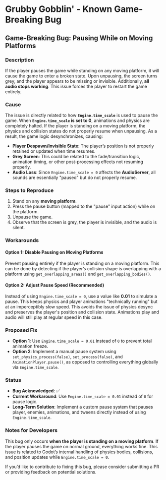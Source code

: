 # Grubby Gobblin' - Known Game-Breaking Bug

## **Game-Breaking Bug: Pausing While on Moving Platforms**

### **Description**
If the player pauses the game while standing on any moving platform, it will cause the game to enter a broken state. Upon unpausing, the screen turns grey, and the player appears to be missing or invisible. Additionally, **all audio stops working**. This issue forces the player to restart the game entirely.

### **Cause**
The issue is directly related to how **`Engine.time_scale`** is used to pause the game. When **`Engine.time_scale` is set to 0**, animations and physics are completely halted. If the player is standing on a moving platform, the physics and collision states do not properly resume when unpausing. As a result, the game logic desynchronizes, causing:

- **Player Despawn/Invisible State**: The player’s position is not properly retained or updated when time resumes.
- **Grey Screen**: This could be related to the fade/transition logic, animation timing, or other post-processing effects not resuming properly.
- **Audio Loss**: Since `Engine.time_scale = 0` affects the **AudioServer**, all sounds are essentially "paused" but do not properly resume.

### **Steps to Reproduce**
1. Stand on any **moving platform**.
2. Press the pause button (mapped to the "pause" input action) while on the platform.
3. Unpause the game.
4. Observe that the screen is grey, the player is invisible, and the audio is silent.

### **Workarounds**
#### **Option 1: Disable Pausing on Moving Platforms**
Prevent pausing entirely if the player is standing on a moving platform. This can be done by detecting if the player’s collision shape is overlapping with a platform using `get_overlapping_areas()` and `get_overlapping_bodies()`.

#### **Option 2: Adjust Pause Speed (Recommended)**
Instead of using `Engine.time_scale = 0`, use a value like **0.01** to simulate a pause. This keeps physics and player animations "technically running" but at an imperceptibly slow speed. This avoids the issue of physics desync and preserves the player's position and collision state.
Animations play and audio will still play at regular speed in this case.


### **Proposed Fix**
- **Option 1**: Use `Engine.time_scale = 0.01` instead of `0` to prevent total animation freeze.
- **Option 2**: Implement a manual pause system using `set_physics_process(false)`, `set_process(false)`, and `AnimationPlayer.pause()`, as opposed to controlling everything globally via `Engine.time_scale`.

### **Status**
- **Bug Acknowledged**: ✅
- **Current Workaround**: Use `Engine.time_scale = 0.01` instead of `0` for pause logic.
- **Long-Term Solution**: Implement a custom pause system that pauses player, enemies, animations, and tweens directly instead of using `Engine.time_scale`.

### **Notes for Developers**
This bug only occurs **when the player is standing on a moving platform**. If the player pauses the game on normal ground, everything works fine. This issue is related to Godot’s internal handling of physics bodies, collisions, and position updates while `Engine.time_scale = 0`.

If you’d like to contribute to fixing this bug, please consider submitting a PR or providing feedback on potential solutions.

